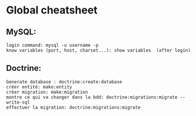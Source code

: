 # Global cheatsheet


## MySQL:
	login command: mysql -u username -p
	know variables (port, host, charset...): show variables  (after login)


## Doctrine:
	Generate database : doctrine:create:database
	créer entité: make:entity
	créer migration: make:migration
	montre ce qui va changer dans la bdd: doctrine:migrations:migrate --write-sql
	effectuer la migration: doctrine:migrations:migrate
	

